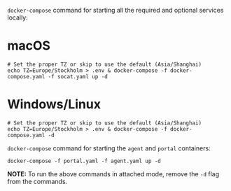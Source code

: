 `docker-compose` command for starting all the required and optional services locally:

# macOS
```shell
# Set the proper TZ or skip to use the default (Asia/Shanghai)
echo TZ=Europe/Stockholm > .env & docker-compose -f docker-compose.yaml -f socat.yaml up -d
```

# Windows/Linux
```shell
# Set the proper TZ or skip to use the default (Asia/Shanghai)
echo TZ=Europe/Stockholm > .env & docker-compose -f docker-compose.yaml -d
```

`docker-compose` command for starting the `agent` and `portal` containers:
```shell
docker-compose -f portal.yaml -f agent.yaml up -d
```

**NOTE:** To run the above commands in attached mode, remove the `-d` flag from the commands.